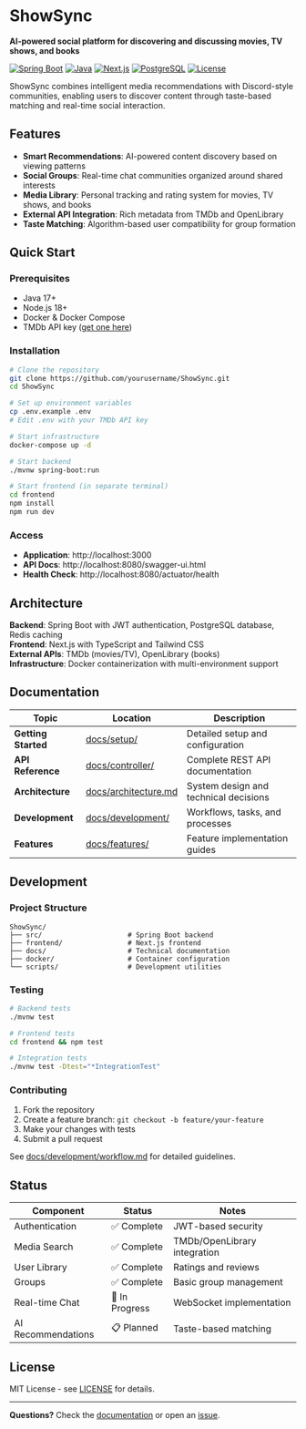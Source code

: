# ShowSync

**AI-powered social platform for discovering and discussing movies, TV shows, and books**

[![Spring Boot](https://img.shields.io/badge/Spring%20Boot-3.2-brightgreen.svg)](https://spring.io/projects/spring-boot)
[![Java](https://img.shields.io/badge/Java-17+-orange.svg)](https://openjdk.org/)
[![Next.js](https://img.shields.io/badge/Next.js-14-black.svg)](https://nextjs.org/)
[![PostgreSQL](https://img.shields.io/badge/PostgreSQL-15+-blue.svg)](https://postgresql.org/)
[![License](https://img.shields.io/badge/License-MIT-yellow.svg)](LICENSE)

ShowSync combines intelligent media recommendations with Discord-style communities, enabling users to discover content through taste-based matching and real-time social interaction.

## Features

- **Smart Recommendations**: AI-powered content discovery based on viewing patterns
- **Social Groups**: Real-time chat communities organized around shared interests  
- **Media Library**: Personal tracking and rating system for movies, TV shows, and books
- **External API Integration**: Rich metadata from TMDb and OpenLibrary
- **Taste Matching**: Algorithm-based user compatibility for group formation

## Quick Start

### Prerequisites

- Java 17+
- Node.js 18+
- Docker & Docker Compose
- TMDb API key ([get one here](https://www.themoviedb.org/settings/api))

### Installation

```bash
# Clone the repository
git clone https://github.com/yourusername/ShowSync.git
cd ShowSync

# Set up environment variables
cp .env.example .env
# Edit .env with your TMDb API key

# Start infrastructure
docker-compose up -d

# Start backend
./mvnw spring-boot:run

# Start frontend (in separate terminal)
cd frontend
npm install
npm run dev
```

### Access

- **Application**: http://localhost:3000
- **API Docs**: http://localhost:8080/swagger-ui.html
- **Health Check**: http://localhost:8080/actuator/health

## Architecture

**Backend**: Spring Boot with JWT authentication, PostgreSQL database, Redis caching  
**Frontend**: Next.js with TypeScript and Tailwind CSS  
**External APIs**: TMDb (movies/TV), OpenLibrary (books)  
**Infrastructure**: Docker containerization with multi-environment support

## Documentation

| Topic | Location | Description |
|-------|----------|-------------|
| **Getting Started** | [docs/setup/](docs/setup/) | Detailed setup and configuration |
| **API Reference** | [docs/controller/](docs/controller/) | Complete REST API documentation |
| **Architecture** | [docs/architecture.md](docs/architecture.md) | System design and technical decisions |
| **Development** | [docs/development/](docs/development/) | Workflows, tasks, and processes |
| **Features** | [docs/features/](docs/features/) | Feature implementation guides |

## Development

### Project Structure

```
ShowSync/
├── src/                     # Spring Boot backend
├── frontend/                # Next.js frontend  
├── docs/                    # Technical documentation
├── docker/                  # Container configuration
└── scripts/                 # Development utilities
```

### Testing

```bash
# Backend tests
./mvnw test

# Frontend tests  
cd frontend && npm test

# Integration tests
./mvnw test -Dtest="*IntegrationTest"
```

### Contributing

1. Fork the repository
2. Create a feature branch: `git checkout -b feature/your-feature`
3. Make your changes with tests
4. Submit a pull request

See [docs/development/workflow.md](docs/development/workflow.md) for detailed guidelines.

## Status

| Component | Status | Notes |
|-----------|--------|-------|
| Authentication | ✅ Complete | JWT-based security |
| Media Search | ✅ Complete | TMDb/OpenLibrary integration |
| User Library | ✅ Complete | Ratings and reviews |
| Groups | ✅ Complete | Basic group management |
| Real-time Chat | 🚧 In Progress | WebSocket implementation |
| AI Recommendations | 📋 Planned | Taste-based matching |

## License

MIT License - see [LICENSE](LICENSE) for details.

---

**Questions?** Check the [documentation](docs/) or open an [issue](https://github.com/yourusername/ShowSync/issues).
